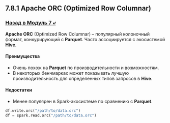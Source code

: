 ## 7.8.1 Apache ORC (Optimized Row Columnar)

### [Назад в Модуль 7 ⤶](/data/Module7/readme.md)

**Apache ORC** (Optimized Row Columnar) – популярный колоночный формат, конкурирующий с **Parquet**. Часто ассоциируется 
с экосистемой **Hive**.  

#### Преимущества
- Очень похож на **Parquet** по производительности и возможностям.
- В некоторых бенчмарках может показывать лучшую производительность для определенных типов запросов в **Hive**.  

#### Недостатки
- Менее популярен в Spark-экосистеме по сравнению с **Parquet**.  

```python
df.write.orc("/path/to/data.orc")
df = spark.read.orc("/path/to/data.orc")
```
